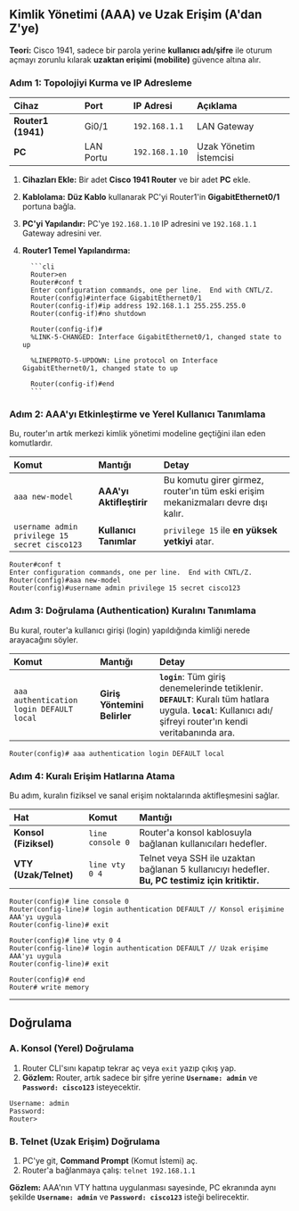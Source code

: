 ## Kimlik Yönetimi (AAA) ve Uzak Erişim (A'dan Z'ye)

**Teori:** Cisco 1941, sadece bir parola yerine **kullanıcı adı/şifre** ile oturum açmayı zorunlu kılarak **uzaktan erişimi (mobilite)** güvence altına alır.

### **Adım 1: Topolojiyi Kurma ve IP Adresleme**

| Cihaz | Port | IP Adresi | Açıklama |
| :--- | :--- | :--- | :--- |
| **Router1 (1941)** | Gi0/1 | `192.168.1.1` | LAN Gateway |
| **PC** | LAN Portu | `192.168.1.10` | Uzak Yönetim İstemcisi |

1.  **Cihazları Ekle:** Bir adet **Cisco 1941 Router** ve bir adet **PC** ekle.
2.  **Kablolama:** **Düz Kablo** kullanarak PC'yi Router1'in **GigabitEthernet0/1** portuna bağla.
3.  **PC'yi Yapılandır:** PC'ye `192.168.1.10` IP adresini ve `192.168.1.1` Gateway adresini ver.
4.  **Router1 Temel Yapılandırma:**
    
          ```cli
          Router>en
          Router#conf t
          Enter configuration commands, one per line.  End with CNTL/Z.
          Router(config)#interface GigabitEthernet0/1
          Router(config-if)#ip address 192.168.1.1 255.255.255.0
          Router(config-if)#no shutdown
          
          Router(config-if)#
          %LINK-5-CHANGED: Interface GigabitEthernet0/1, changed state to up
          
          %LINEPROTO-5-UPDOWN: Line protocol on Interface GigabitEthernet0/1, changed state to up
          
          Router(config-if)#end
          ```

### **Adım 2: AAA'yı Etkinleştirme ve Yerel Kullanıcı Tanımlama**

Bu, router'ın artık merkezi kimlik yönetimi modeline geçtiğini ilan eden komutlardır.

| Komut | Mantığı | Detay |
| :--- | :--- | :--- |
| `aaa new-model` | **AAA'yı Aktifleştirir** | Bu komutu girer girmez, router'ın tüm eski erişim mekanizmaları devre dışı kalır. |
| `username admin privilege 15 secret cisco123` | **Kullanıcı Tanımlar** | `privilege 15` ile **en yüksek yetkiyi** atar. |

```cli
Router#conf t
Enter configuration commands, one per line.  End with CNTL/Z.
Router(config)#aaa new-model	
Router(config)#username admin privilege 15 secret cisco123
```

### **Adım 3: Doğrulama (Authentication) Kuralını Tanımlama**

Bu kural, router'a kullanıcı girişi (login) yapıldığında kimliği nerede arayacağını söyler.

| Komut | Mantığı | Detay |
| :--- | :--- | :--- |
| `aaa authentication login DEFAULT local` | **Giriş Yöntemini Belirler** | **`login`**: Tüm giriş denemelerinde tetiklenir. **`DEFAULT`**: Kuralı tüm hatlara uygula. **`local`**: Kullanıcı adı/şifreyi router'ın kendi veritabanında ara. |

```cli
Router(config)# aaa authentication login DEFAULT local
```

### **Adım 4: Kuralı Erişim Hatlarına Atama**

Bu adım, kuralın fiziksel ve sanal erişim noktalarında aktifleşmesini sağlar.

| Hat | Komut | Mantığı |
| :--- | :--- | :--- |
| **Konsol (Fiziksel)** | `line console 0` | Router'a konsol kablosuyla bağlanan kullanıcıları hedefler. |
| **VTY (Uzak/Telnet)** | `line vty 0 4` | Telnet veya SSH ile uzaktan bağlanan 5 kullanıcıyı hedefler. **Bu, PC testimiz için kritiktir.** |

```cli
Router(config)# line console 0
Router(config-line)# login authentication DEFAULT // Konsol erişimine AAA'yı uygula
Router(config-line)# exit

Router(config)# line vty 0 4
Router(config-line)# login authentication DEFAULT // Uzak erişime AAA'yı uygula
Router(config-line)# exit

Router(config)# end
Router# write memory
```

-----

## Doğrulama

### **A. Konsol (Yerel) Doğrulama**

1.  Router CLI'sını kapatıp tekrar aç veya `exit` yazıp çıkış yap.
2.  **Gözlem:** Router, artık sadece bir şifre yerine **`Username: admin`** ve **`Password: cisco123`** isteyecektir.

```
Username: admin
Password: 
Router>
```

### **B. Telnet (Uzak Erişim) Doğrulama**

1.  PC'ye git, **Command Prompt** (Komut İstemi) aç.
2.  Router'a bağlanmaya çalış: `telnet 192.168.1.1`

**Gözlem:** AAA'nın VTY hattına uygulanması sayesinde, PC ekranında aynı şekilde **`Username: admin`** ve **`Password: cisco123`** isteği belirecektir.
